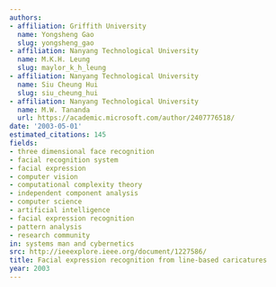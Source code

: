 ```yaml
---
authors:
- affiliation: Griffith University
  name: Yongsheng Gao
  slug: yongsheng_gao
- affiliation: Nanyang Technological University
  name: M.K.H. Leung
  slug: maylor_k_h_leung
- affiliation: Nanyang Technological University
  name: Siu Cheung Hui
  slug: siu_cheung_hui
- affiliation: Nanyang Technological University
  name: M.W. Tananda
  url: https://academic.microsoft.com/author/2407776518/
date: '2003-05-01'
estimated_citations: 145
fields:
- three dimensional face recognition
- facial recognition system
- facial expression
- computer vision
- computational complexity theory
- independent component analysis
- computer science
- artificial intelligence
- facial expression recognition
- pattern analysis
- research community
in: systems man and cybernetics
src: http://ieeexplore.ieee.org/document/1227586/
title: Facial expression recognition from line-based caricatures
year: 2003
---
```

